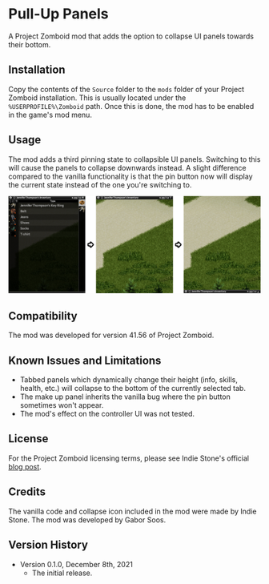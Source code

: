 # Pull-Up Panels

A Project Zomboid mod that adds the option to collapse UI panels towards their
bottom.


## Installation

Copy the contents of the `Source` folder to the `mods` folder of your Project
Zomboid installation. This is usually located under the `%USERPROFILE%\Zomboid`
path. Once this is done, the mod has to be enabled in the game's mod menu.


## Usage

The mod adds a third pinning state to collapsible UI panels. Switching to this
will cause the panels to collapse downwards instead. A slight difference
compared to the vanilla functionality is that the pin button now will display
the current state instead of the one you're switching to.

![The available states.](Documentation/states.png?raw=true)


## Compatibility

The mod was developed for version 41.56 of Project Zomboid.


## Known Issues and Limitations

- Tabbed panels which dynamically change their height (info, skills, health,
  etc.) will collapse to the bottom of the currently selected tab.
- The make up panel inherits the vanilla bug where the pin button sometimes
  won't appear.
- The mod's effect on the controller UI was not tested.


## License

For the Project Zomboid licensing terms, please see Indie Stone's official
[blog post](https://projectzomboid.com/blog/support/terms-conditions/).


## Credits

The vanilla code and collapse icon included in the mod were made by Indie Stone.
The mod was developed by Gabor Soos.


## Version History

- Version 0.1.0, December 8th, 2021
  - The initial release.
